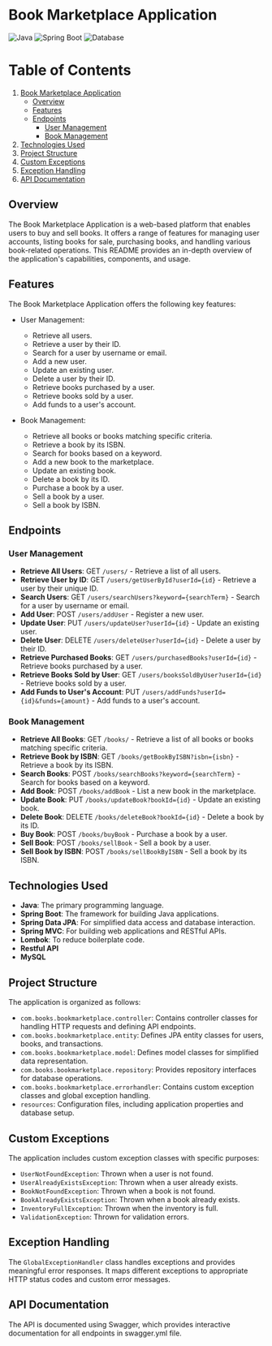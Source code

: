 
# Book Marketplace Application

![Java](https://img.shields.io/badge/Java-11-brightgreen)
![Spring Boot](https://img.shields.io/badge/Spring%20Boot-2.5.4-brightgreen)
![Database](https://img.shields.io/badge/MySQL-lightgrey?logo=mysql&style=plastic&logoColor=white&labelColor=blue)

# Table of Contents
1. [Book Marketplace Application](#book-marketplace-application)
   - [Overview](#overview)
   - [Features](#features)
   - [Endpoints](#endpoints)
      - [User Management](#user-management)
      - [Book Management](#book-management)
2. [Technologies Used](#technologies-used)
3. [Project Structure](#project-structure)
4. [Custom Exceptions](#custom-exceptions)
5. [Exception Handling](#exception-handling)
6. [API Documentation](#api-documentation)

## Overview

The Book Marketplace Application is a web-based platform that enables users to buy and sell books. It offers a range of features for managing user accounts, listing books for sale, purchasing books, and handling various book-related operations. This README provides an in-depth overview of the application's capabilities, components, and usage.

## Features

The Book Marketplace Application offers the following key features:

- User Management:
  - Retrieve all users.
  - Retrieve a user by their ID.
  - Search for a user by username or email.
  - Add a new user.
  - Update an existing user.
  - Delete a user by their ID.
  - Retrieve books purchased by a user.
  - Retrieve books sold by a user.
  - Add funds to a user's account.

- Book Management:
  - Retrieve all books or books matching specific criteria.
  - Retrieve a book by its ISBN.
  - Search for books based on a keyword.
  - Add a new book to the marketplace.
  - Update an existing book.
  - Delete a book by its ID.
  - Purchase a book by a user.
  - Sell a book by a user.
  - Sell a book by ISBN.

## Endpoints

### User Management

- **Retrieve All Users**: GET `/users/` - Retrieve a list of all users.
- **Retrieve User by ID**: GET `/users/getUserById?userId={id}` - Retrieve a user by their unique ID.
- **Search Users**: GET `/users/searchUsers?keyword={searchTerm}` - Search for a user by username or email.
- **Add User**: POST `/users/addUser` - Register a new user.
- **Update User**: PUT `/users/updateUser?userId={id}` - Update an existing user.
- **Delete User**: DELETE `/users/deleteUser?userId={id}` - Delete a user by their ID.
- **Retrieve Purchased Books**: GET `/users/purchasedBooks?userId={id}` - Retrieve books purchased by a user.
- **Retrieve Books Sold by User**: GET `/users/booksSoldByUser?userId={id}` - Retrieve books sold by a user.
- **Add Funds to User's Account**: PUT `/users/addFunds?userId={id}&funds={amount}` - Add funds to a user's account.

### Book Management

- **Retrieve All Books**: GET `/books/` - Retrieve a list of all books or books matching specific criteria.
- **Retrieve Book by ISBN**: GET `/books/getBookByISBN?isbn={isbn}` - Retrieve a book by its ISBN.
- **Search Books**: POST `/books/searchBooks?keyword={searchTerm}` - Search for books based on a keyword.
- **Add Book**: POST `/books/addBook` - List a new book in the marketplace.
- **Update Book**: PUT `/books/updateBook?bookId={id}` - Update an existing book.
- **Delete Book**: DELETE `/books/deleteBook?bookId={id}` - Delete a book by its ID.
- **Buy Book**: POST `/books/buyBook` - Purchase a book by a user.
- **Sell Book**: POST `/books/sellBook` - Sell a book by a user.
- **Sell Book by ISBN**: POST `/books/sellBookByISBN` - Sell a book by its ISBN.

## Technologies Used

- **Java**: The primary programming language.
- **Spring Boot**: The framework for building Java applications.
- **Spring Data JPA**: For simplified data access and database interaction.
- **Spring MVC**: For building web applications and RESTful APIs.
- **Lombok**: To reduce boilerplate code.
- **Restful API**
- **MySQL**

## Project Structure

The application is organized as follows:

- `com.books.bookmarketplace.controller`: Contains controller classes for handling HTTP requests and defining API endpoints.
- `com.books.bookmarketplace.entity`: Defines JPA entity classes for users, books, and transactions.
- `com.books.bookmarketplace.model`: Defines model classes for simplified data representation.
- `com.books.bookmarketplace.repository`: Provides repository interfaces for database operations.
- `com.books.bookmarketplace.errorhandler`: Contains custom exception classes and global exception handling.
- `resources`: Configuration files, including application properties and database setup.

## Custom Exceptions

The application includes custom exception classes with specific purposes:

- `UserNotFoundException`: Thrown when a user is not found.
- `UserAlreadyExistsException`: Thrown when a user already exists.
- `BookNotFoundException`: Thrown when a book is not found.
- `BookAlreadyExistsException`: Thrown when a book already exists.
- `InventoryFullException`: Thrown when the inventory is full.
- `ValidationException`: Thrown for validation errors.

## Exception Handling

The `GlobalExceptionHandler` class handles exceptions and provides meaningful error responses. It maps different exceptions to appropriate HTTP status codes and custom error messages.

## API Documentation

The API is documented using Swagger, which provides interactive documentation for all endpoints in swagger.yml file.